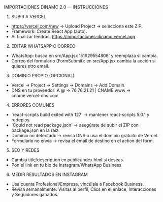 IMPORTACIONES DINAMO 2.0 — INSTRUCCIONES

1) SUBIR A VERCEL
- https://vercel.com/new → Upload Project → selecciona este ZIP.
- Framework: Create React App (auto).
- Al finalizar tendrás: https://importaciones-dinamo.vercel.app

2) EDITAR WHATSAPP O CORREO
- WhatsApp: busca en src/App.jsx '51929554806' y reemplaza si cambia.
- Correo del formulario (FormSubmit): en src/App.jsx cambia la acción si quieres otro email.

3) DOMINIO PROPIO (OPCIONAL)
- Vercel → Project → Settings → Domains → Add Domain.
- DNS en tu proveedor: A @ → 76.76.21.21 | CNAME www → cname.vercel-dns.com

4) ERRORES COMUNES
- 'react-scripts build exited with 127' → mantener react-scripts 5.0.1 y redeploy.
- 'Could not read package.json' → asegúrate de subir el ZIP con package.json en la raíz.
- Dominio no detectado → revisa DNS o usa el dominio gratuito de Vercel.
- Formulario no envía → revisa el email de destino en el action del form.

5) SEO Y REDES
- Cambia title/description en public/index.html si deseas.
- Pon el link en tu bio de Instagram/WhatsApp Business.

6) MEDIR RESULTADOS EN INSTAGRAM
- Usa cuenta Profesional/Empresa, vincúlala a Facebook Business.
- Revisa semanalmente: Visitas al perfil, Clics en el enlace, Interacciones y Seguidores ganados.
